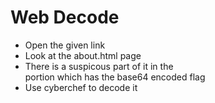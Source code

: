 # Web Decode
- Open the given link
- Look at the about.html page
- There is a suspicous part of it in the <section class="about"> portion which has the base64 encoded flag
- Use cyberchef to decode it